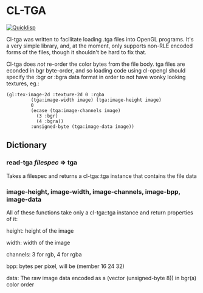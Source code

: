 # CL-TGA

[![Quicklisp](http://quickdocs.org/badge/cl-tga.svg)](http://quickdocs.org/cl-tga/)

Cl-tga was written to facilitate loading .tga files into OpenGL programs.  It's a very simple library, and, at the moment, only supports non-RLE encoded forms of the files, though it shouldn't be hard to fix that.

Cl-tga does *not* re-order the color bytes from the file body.  tga files are econded in bgr byte-order, and so loading code using cl-opengl should specify the :bgr or :bgra data format in order to not have wonky looking textures, eg.:

```
(gl:tex-image-2d :texture-2d 0 :rgba
		 (tga:image-width image) (tga:image-height image)
		 0
		 (ecase (tga:image-channels image)
		   (3 :bgr)
	  	   (4 :bgra))
		 :unsigned-byte (tga:image-data image))
```
## Dictionary

### read-tga *filespec* => tga
Takes a filespec and returns a cl-tga::tga instance that contains the file data

### image-height, image-width, image-channels, image-bpp, image-data
All of these functions take only a cl-tga::tga instance and return properties of it:

height: height of the image

width: width of the image

channels: 3 for rgb, 4 for rgba

bpp: bytes per pixel, will be (member 16 24 32)

data: The raw image data encoded as a (vector (unsigned-byte 8)) in bgr(a) color order
